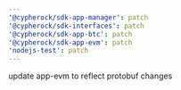 ```yaml
---
'@cypherock/sdk-app-manager': patch
'@cypherock/sdk-interfaces': patch
'@cypherock/sdk-app-btc': patch
'@cypherock/sdk-app-evm': patch
'nodejs-test': patch
---
```


update app-evm to reflect protobuf changes
